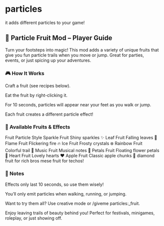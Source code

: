 # particles
it adds different particles to your game!

## 🍉 Particle Fruit Mod – Player Guide

Turn your footsteps into magic!
This mod adds a variety of unique fruits that give you fun particle trails when you move or jump. Great for parties, events, or just spicing up your adventures.

### 🎮 How It Works
Craft a fruit (see recipes below).

Eat the fruit by right-clicking it.

For 10 seconds, particles will appear near your feet as you walk or jump.

Each fruit creates a different particle effect!

### 🍓 Available Fruits & Effects
Fruit	Particle Style
Sparkle Fruit	Shiny sparkles ✨
Leaf Fruit	Falling leaves 🍃
Flame Fruit	Flickering fire 🔥
Ice Fruit	Frosty crystals ❄️
Rainbow Fruit	Colorful trail 🌈
Music Fruit	Musical notes 🎵
Petals Fruit	Floating flower petals 🌸
Heart Fruit	Lovely hearts ❤️
Apple Fruit	Classic apple chunks 🍎
diamond fruit for rich bros 
mese fruit for techos!


### 📌 Notes
Effects only last 10 seconds, so use them wisely!

You’ll only emit particles when walking, running, or jumping.

Want to try them all? Use creative mode or /giveme particles:<type>_fruit.

Enjoy leaving trails of beauty behind you!
Perfect for festivals, minigames, roleplay, or just showing off.
